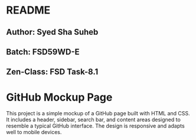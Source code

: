  # README

## Author: Syed Sha Suheb
## Batch: FSD59WD-E
## Zen-Class: FSD Task-8.1

# GitHub Mockup Page

This project is a simple mockup of a GitHub page built with HTML and CSS. It includes a header, sidebar, search bar, and content areas designed to resemble a typical GitHub interface. The design is responsive and adapts well to mobile devices.


